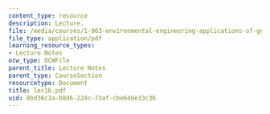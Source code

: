 ```yaml
---
content_type: resource
description: Lecture.
file: /media/courses/1-963-environmental-engineering-applications-of-geographic-information-systems-fall-2004/8bd36c3ab8d6224c73afcbe646e33c36_lec1b.pdf
file_type: application/pdf
learning_resource_types:
- Lecture Notes
ocw_type: OCWFile
parent_title: Lecture Notes
parent_type: CourseSection
resourcetype: Document
title: lec1b.pdf
uid: 8bd36c3a-b8d6-224c-73af-cbe646e33c36
---
```

